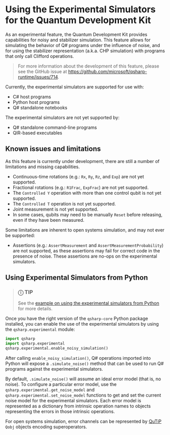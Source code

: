 # Using the Experimental Simulators for the Quantum Development Kit

As an experimental feature, the Quantum Development Kit provides capabilities for noisy and stabilizer simulation. This feature allows for simulating the behavior of Q# programs under the influence of noise, and for using the stabilizer representation (a.k.a. CHP simulation) with programs that only call Clifford operations.

> For more information about the development of this feature, please see the GitHub issue at <https://github.com/microsoft/qsharp-runtime/issues/714>.

Currently, the experimental simulators are supported for use with:

- C# host programs
- Python host programs
- Q# standalone notebooks

The experimental simulators are not yet supported by:

- Q# standalone command-line programs
- QIR-based executables

## Known issues and limitations

As this feature is currently under development, there are still a number of limitations and missing capabilities.

- Continuous-time rotations (e.g.: `Rx`, `Ry`, `Rz`, and `Exp`) are not yet supported.
- Fractional rotations (e.g.: `R1Frac`, `ExpFrac`) are not yet supported.
- The `Controlled Y` operation with more than one control qubit is not yet supported.
- The `Controlled T` operation is not yet supported.
- Joint measurement is not yet supported.
- In some cases, qubits may need to be manually `Reset` before releasing, even if they have been measured.

Some limitations are inherent to open systems simulation, and may not ever be supported:

- Assertions (e.g.: `AssertMeasurement` and `AssertMeasurementProbability`) are not supported, as these assertions may fail for correct code in the presence of noise. These assertions are no-ops on the experimental simulators.

## Using Experimental Simulators from Python

> ### **ⓘ** TIP
>
> See the [example on using the experimental simulators from Python](./examples/experimental-simulators-from-python.ipynb) for more details.

Once you have the right version of the `qsharp-core` Python package installed, you can enable the use of the experimental simulators by using the `qsharp.experimental` module:

```python
import qsharp
import qsharp.experimental
qsharp.experimental.enable_noisy_simulation()
```

After calling `enable_noisy_simulation()`, Q# operations imported into Python will expose a `.simulate_noise()` method that can be used to run Q# programs against the experimental simulators.

By default, `.simulate_noise()` will assume an ideal error model (that is, no noise). To configure a particular error model, use the `qsharp.experimental.get_noise_model` and `qsharp.experimental.set_noise_model` functions to get and set the current noise model for the experimental simulators. Each error model is represented as a dictionary from intrinsic operation names to objects representing the errors in those intrinsic operations.

For open systems simulation, error channels can be represented by [QuTiP](https://qutip.org/) `Qobj` objects encoding superoperators.
